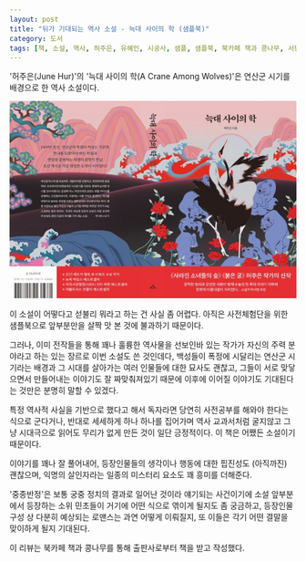 ```yaml
---
layout: post
title: "뒤가 기대되는 역사 소설 - 늑대 사이의 학 (샘플북)"
category: 도서
tags: [책, 소설, 역사, 허주은, 유혜인, 시공사, 샘플, 샘플북, 북카페 책과 콩나무, 서평]
---
```


'허주은(June Hur)'의
'늑대 사이의 학(A Crane Among Wolves)'은
연산군 시기를 배경으로 한 역사 소설이다.

![표지](/images/book/a-crane-among-wolves-book.jpg)

이 소설이 어떻다고 섣불리 뭐라고 하는 건 사실 좀 어렵다.
아직은 사전체험단을 위한 샘플북으로 앞부분만을 살짝 맛 본 것에 불과하기 때문이다.

그러나, 이미 전작들을 통해 꽤나 훌륭한 역사물을 선보인바 있는 작가가
자신의 주력 분야라고 하는 있는 장르로 이번 소설도 쓴 것인데다,
백성들이 폭정에 시달리는 연산군 시기라는 배경과
그 시대를 살아가는 여러 인물들에 대한 묘사도 괜찮고,
그들이 서로 맞닿으면서 만들어내는 이야기도 잘 짜맞춰져있기 때문에
이후에 이어질 이야기도 기대된다는 것만은 분명히 말할 수 있겠다.

특정 역사적 사실을 기반으로 했다고 해서
독자라면 당연히 사전공부를 해와야 한다는 식으로 군다거나,
반대로 세세하게 하나 하나를 집어가며 역사 교과서처럼 굴지않고
그냥 시대극으로 읽어도 무리가 없게 만든 것이 일단 긍정적이다.
이 책은 어쨌든 소설이기 때문이다.

이야기를 꽤나 잘 풀어내어,
등장인물들의 생각이나 행동에 대한 핍진성도 (아직까진) 괜찮으며,
익명의 살인자라는 일종의 미스터리 요소도 꽤 흥미를 더해준다.

'중종반정'은 보통 궁중 정치의 결과로 일어난 것이라 얘기되는 사건이기에
소설 앞부분에서 등장하는 소위 민초들이 거기에 어떤 식으로 엮이게 될지도 좀 궁금하고,
등장인물 구성 상 다분히 예상되는 로맨스는 과연 어떻게 이뤄질지,
또 이들은 각기 어떤 결말을 맞이하게 될지 기대된다.



<div class="im im-info">
이 리뷰는 북카페 책과 콩나무를 통해 출판사로부터 책을 받고 작성했다.
</div>

